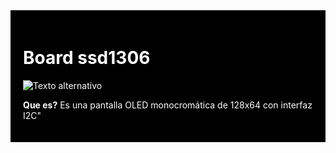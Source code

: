 <div style="background-color: black; color: white; padding: 20px;">

# Board ssd1306

![Texto alternativo](https://raw.githubusercontent.com/wokwi/wokwi-boards/main/boards/ssd1306/board.svg)

__Que es?__ Es una pantalla OLED monocromática de 128x64 con interfaz I2C"

</div>
